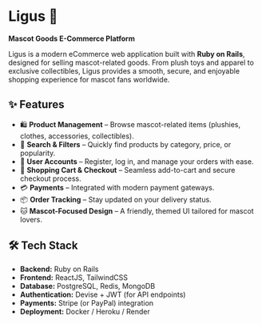 # Ligus 🐾
**Mascot Goods E-Commerce Platform**

Ligus is a modern eCommerce web application built with **Ruby on Rails**, designed for selling mascot-related goods. From plush toys and apparel to exclusive collectibles, Ligus provides a smooth, secure, and enjoyable shopping experience for mascot fans worldwide.  

## ✨ Features
- 🛍️ **Product Management** – Browse mascot-related items (plushies, clothes, accessories, collectibles).  
- 🔎 **Search & Filters** – Quickly find products by category, price, or popularity.  
- 👤 **User Accounts** – Register, log in, and manage your orders with ease.  
- 🛒 **Shopping Cart & Checkout** – Seamless add-to-cart and secure checkout process.  
- 💳 **Payments** – Integrated with modern payment gateways.  
- 📦 **Order Tracking** – Stay updated on your delivery status.  
- 🐱 **Mascot-Focused Design** – A friendly, themed UI tailored for mascot lovers.  

## 🛠 Tech Stack
- **Backend:** Ruby on Rails  
- **Frontend:** ReactJS, TailwindCSS
- **Database:** PostgreSQL, Redis, MongoDB
- **Authentication:** Devise + JWT (for API endpoints)  
- **Payments:** Stripe (or PayPal) integration  
- **Deployment:** Docker / Heroku / Render  
